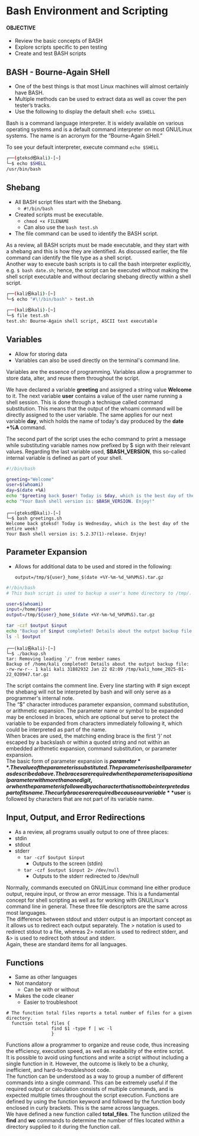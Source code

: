 # Bash Environment and Scripting
#### OBJECTIVE 
- Review the basic concepts of BASH
- Explore scripts specific to pen testing
- Create and test BASH scripts

## BASH - Bourne-Again SHell
- One of the best things is that most Linux machines will almost certainly have BASH.
- Multiple methods can be used to extract data as well as cover the pen tester’s tracks.
- Use the following to display the default shell: `echo $SHELL`

Bash is a command language interpreter. It is widely available on various operating systems and is a default command interpreter on most GNU/Linux systems. The name is an acronym for the “Bourne-Again SHell.”

To see your default interpreter, execute command `echo $SHELL`
```zsh
┌──(gteksd㉿kali)-[~]
└─$ echo $SHELL
/usr/bin/bash
```

## Shebang
- All BASH script files start with the Shebang.
  - `#!/bin/bash`
- Created scripts must be executable.
  - `chmod +x FILENAME`
  - Can also use the `bash test.sh`
- The file command can be used to identify the BASH script.

As a review, all BASH scripts must be made executable, and they start with a shebang and this is how they are identified. As discussed earlier, the file command can identify the file type as a shell script.  
Another way to execute bash scripts is to call the bash interpreter explicitly, e.g. `$ bash date.sh`; hence, the script can be executed without making the shell script executable and without declaring shebang directly within a shell script.
```zsh
┌──(kali㉿kali)-[~]
└─$ echo "#\!/bin/bash" > test.sh
                                                                                                                       
┌──(kali㉿kali)-[~]
└─$ file test.sh
test.sh: Bourne-Again shell script, ASCII text executable
```

## Variables 
- Allow for storing data
- Variables can also be used directly on the terminal's command line.

Variables are the essence of programming. Variables allow a programmer to store data, alter, and reuse them throughout the script.

We have declared a variable **greeting** and assigned a string value **Welcome** to it. The next variable **user** contains a value of the user name running a shell session. This is done through a technique called command substitution. This means that the output of the whoami command will be directly assigned to the user variable. The same applies for our next variable **day**, which holds the name of today's day produced by the **date +%A** command.

The second part of the script uses the echo command to print a message while substituting variable names now prefixed by $ sign with their relevant values. Regarding the last variable used, **$BASH_VERSION**, this so-called internal variable is defined as part of your shell.

```zsh
#!/bin/bash

greeting="Welcome"
user=$(whoami)
day=$(date +%A)
echo "$greeting back $user! Today is $day, which is the best day of the entire week!"
echo "Your Bash shell version is: $BASH_VERSION. Enjoy!"
```
```console
┌──(gteksd㉿kali)-[~]
└─$ bash greetings.sh    
Welcome back gteksd! Today is Wednesday, which is the best day of the entire week!
Your Bash shell version is: 5.2.37(1)-release. Enjoy!
```

## Parameter Expansion
- Allows for additional data to be used and stored in the following:
  ```
  output=/tmp/${user}_home_$(date +%Y-%m-%d_%H%M%S).tar.gz
  ```
```zsh
#!/bin/bash
# This bash script is used to backup a user's home directory to /tmp/.

user=$(whoami)
input=/home/$user
output=/tmp/${user}_home_$(date +%Y-%m-%d_%H%M%S).tar.gz

tar -czf $output $input
echo "Backup of $input completed! Details about the output backup file:"
ls -l $output
```
```console
┌──(kali㉿kali)-[~]
└─$ ./backup.sh                              
tar: Removing leading `/' from member names
Backup of /home/kali completed! Details about the output backup file:
-rw-rw-r-- 1 kali kali 31882932 Jan 22 02:09 /tmp/kali_home_2025-01-22_020947.tar.gz
```

The script contains the comment line. Every line starting with # sign except the shebang will not be interpreted by bash and will only serve as a programmer's internal note.  
The “$” character introduces parameter expansion, command substitution, or arithmetic expansion. The parameter name or symbol to be expanded may be enclosed in braces, which are optional but serve to protect the variable to be expanded from characters immediately following it, which could be interpreted as part of the name.  
When braces are used, the matching ending brace is the first ‘}’ not escaped by a backslash or within a quoted string and not within an embedded arithmetic expansion, command substitution, or parameter expansion.  
The basic form of parameter expansion is **${parameter}**. The value of the parameter is substituted. The parameter is a shell parameter as described above. The braces are required when the parameter is a positional parameter with more than one digit, or when the parameter is followed by a character that is not to be interpreted as part of its name.  
The curly braces {} are required because our variable **$user** is followed by characters that are not part of its variable name.

## Input, Output, and Error Redirections
- As a review, all programs usually output to one of three places:
- stdin
- stdout
- stderr
  - `tar -czf $output $input`
    - Outputs to the screen (stdin)
  - `tar -czf $output $input 2> /dev/null`
    - Outputs to the stderr redirected to /dev/null

Normally, commands executed on GNU/Linux command line either produce output, require input, or throw an error message. This is a fundamental concept for shell scripting as well as for working with GNU/Linux's command line in general. These three file descriptors are the same across most languages.  
The difference between stdout and stderr output is an important concept as it allows us to redirect each output separately. The > notation is used to redirect stdout to a file, whereas 2> notation is used to redirect stderr, and &> is used to redirect both stdout and stderr.  
Again, these are standard items for all languages.

## Functions 
- Same as other languages
- Not mandatory
  - Can be with or without
- Makes the code cleaner
  - Easier to troubleshoot
```
# The function total files reports a total number of files for a given directory.
  function total files {
                 find $1 -type f | wc -l
                 }
```
Functions allow a programmer to organize and reuse code, thus increasing the efficiency, execution speed, as well as readability of the entire script.  
It is possible to avoid using functions and write a script without including a single function in it. However, the outcome is likely to be a chunky, inefficient, and hard-to-troubleshoot code.  
The function can be understood as a way to group a number of different commands into a single command. This can be extremely useful if the required output or calculation consists of multiple commands, and is expected multiple times throughout the script execution. Functions are defined by using the function keyword and followed by the function body enclosed in curly brackets. This is the same across languages.  
We have defined a new function called **total_files**. The function utilized the **find** and **wc** commands to determine the number of files located within a directory supplied to it during the function call.
